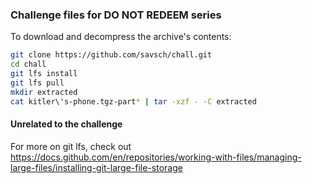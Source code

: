 ### Challenge files for DO NOT REDEEM series

<!--- Couldn't find a better place to put these files --->

To download and decompress the archive's contents:
```sh
git clone https://github.com/savsch/chall.git
cd chall
git lfs install
git lfs pull
mkdir extracted
cat kitler\'s-phone.tgz-part* | tar -xzf - -C extracted
```

#### Unrelated to the challenge
For more on git lfs, check out https://docs.github.com/en/repositories/working-with-files/managing-large-files/installing-git-large-file-storage
